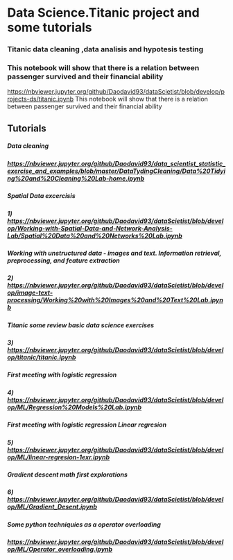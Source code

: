 

# Data Science.Titanic project and some tutorials 

### Titanic data cleaning ,data analisis and hypotesis testing
### This notebook will show that there is a relation between passenger survived and their financial ability
https://nbviewer.jupyter.org/github/Daodavid93/dataScietist/blob/develop/projects-ds/titanic.ipynb
This notebook will show that there is a relation between passenger survived and their financial ability






## Tutorials
##### Data cleaning 
##### https://nbviewer.jupyter.org/github/Daodavid93/data_scientist_statistic_exercise_and_examples/blob/master/DataTydingCleaning/Data%20Tidying%20and%20Cleaning%20Lab-home.ipynb

##### Spatial Data excercisis
##### 1) https://nbviewer.jupyter.org/github/Daodavid93/dataScietist/blob/develop/Working-with-Spatial-Data-and-Network-Analysis-Lab/Spatial%20Data%20and%20Networks%20Lab.ipynb

##### Working with unstructured data - images and text. Information retrieval, preprocessing, and feature extraction
##### 2) https://nbviewer.jupyter.org/github/Daodavid93/dataScietist/blob/develop/image-text-processing/Working%20with%20Images%20and%20Text%20Lab.ipynb

##### Titanic some review basic data science exercises
##### 3) https://nbviewer.jupyter.org/github/Daodavid93/dataScietist/blob/develop/titanic/titanic.ipynb

##### First meeting with logistic regression
##### 4) https://nbviewer.jupyter.org/github/Daodavid93/dataScietist/blob/develop/ML/Regression%20Models%20Lab.ipynb

##### First meeting with logistic regression Linear  regresion 
##### 5) https://nbviewer.jupyter.org/github/Daodavid93/dataScietist/blob/develop/ML/linear-regresion-1exr.ipynb

#####  Gradient descent math first explorations
##### 6) https://nbviewer.jupyter.org/github/Daodavid93/dataScietist/blob/develop/ML/Gradient_Desent.ipynb

##### Some python techniquies as a  operator overloading 
##### https://nbviewer.jupyter.org/github/Daodavid93/dataScietist/blob/develop/ML/Operator_overloading.ipynb


